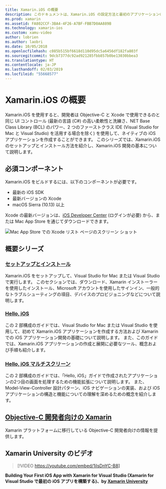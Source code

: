 ```yaml
---
title: Xamarin.iOS の概要
description: このドキュメントは、Xamarin.iOS の設定方法と最初のアプリケーションのビルド方法について説明し、Objective-C 開発者に Xamarin に関する情報を提供するガイドにリンクしています。
ms.prod: xamarin
ms.assetid: FA802CCF-3BA4-4F26-A7BF-FBB7D0AA889B
ms.technology: xamarin-ios
ms.custom: xamu-video
author: lobrien
ms.author: laobri
ms.date: 10/05/2018
ms.openlocfilehash: c085b515bf6618d110d95dc5a6456df182fa803f
ms.sourcegitcommit: 9dcb7377dc92ad921285fbb857b0be13030bbea3
ms.translationtype: HT
ms.contentlocale: ja-JP
ms.lasthandoff: 02/03/2019
ms.locfileid: "55668577"
---
```

# <a name="get-started-with-xamarinios"></a>Xamarin.iOS の概要

Xamarin.iOS を使用すると、開発者は Objective-C と Xcode で使用できるのと同じ UI コントロール (最新の言語 (C#) の高い柔軟性と洗練さ、NET Base Class Library (BCL) のパワー、2 つのファーストクラス IDE (Visual Studio for Mac と Visual Studio) を活用する場合を除く) を使用して、ネイティブの iOS アプリケーションを作成することができます。 このシリーズでは、Xamarin.iOS のセットアップとインストール方法を紹介し、Xamarin.iOS 開発の基本について説明します。

## <a name="required-components"></a>必須コンポーネント

Xamarin.iOS をビルドするには、以下のコンポーネントが必要です。

- 最新の iOS SDK
- 最新バージョンの Xcode
- macOS Sierra (10.13) 以上

Xcode の最新バージョンは、[iOS Developer Center](https://developer.apple.com/devcenter/ios/index.action#downloads) (ログインが必要) から、または Mac App Store を通じてダウンロードできます。

![Mac App Store での Xcode リスト ページのスクリーン ショット](installation/images/xcode.png "Mac App Store での Xcode")

## <a name="getting-started-series"></a>概要シリーズ

### <a name="setup-and-installationiosget-startedinstallationindexmd"></a>[セットアップとインストール](~/ios/get-started/installation/index.md)

Xamarin.iOS をセットアップして、Visual Studio for Mac または Visual Studio で実行します。 このセクションでは、ダウンロード、Xamarin インストーラーを使用したインストール、Microsoft アカウントを使用したサインイン、一般的なトラブルシューティングの項目、デバイスのプロビジョニングなどについて説明します。

### <a name="hello-iosiosget-startedhello-iosindexmd"></a>[Hello, iOS](~/ios/get-started/hello-ios/index.md)

この 2 部構成のガイドでは、Visual Studio for Mac または Visual Studio を使用して、初めて Xamarin.iOS アプリケーションを作成する方法および Xamarin での iOS アプリケーション開発の基礎について説明します。 また、このガイドでは、Xamarin.iOS アプリケーションの作成と展開に必要なツール、概念および手順も紹介します。

### <a name="hello-ios-multiscreeniosget-startedhello-ios-multiscreenindexmd"></a>[Hello, iOS マルチスクリーン](~/ios/get-started/hello-ios-multiscreen/index.md)

この 2 部構成のガイドでは、「Hello, iOS」ガイドで作成されたアプリケーションの2つ目の画面を処理するための機能拡張について説明します。 また、 Model-View-Controller 設計パターン、iOS ナビゲーションの実装、および iOS アプリケーションの構造と機能についての理解を深めるための概念を紹介します。

## <a name="xamarin-for-objective-c-developersobjective-c-developersindexmd"></a>[Objective-C 開発者向けの Xamarin](objective-c-developers/index.md)

Xamarin プラットフォームに移行している Objective-C 開発者向けの情報を提供します。

## <a name="xamarin-university-video"></a>Xamarin University のビデオ

> [!VIDEO https://youtube.com/embed/1ilsDnYC-B8]

**Building Your First iOS App with Xamarin for Visual Studio (Xamarin for Visual Studio で最初の iOS アプリを構築する)、by [Xamarin University](https://university.xamarin.com)**
